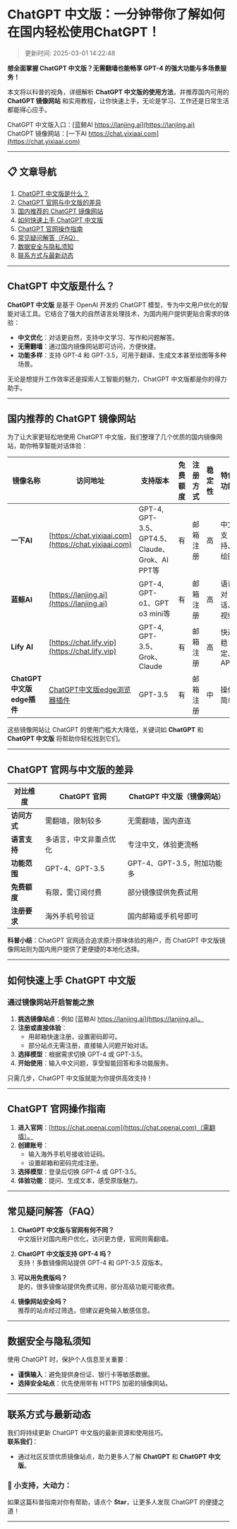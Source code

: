 # ChatGPT 中文版：一分钟带你了解如何在国内轻松使用ChatGPT！

>更新时间: 2025-03-01 14:22:48

**想全面掌握 ChatGPT 中文版？无需翻墙也能畅享 GPT-4 的强大功能与多场景服务！**  

本文将以科普的视角，详细解析 **ChatGPT 中文版的使用方法**，并推荐国内可用的 **ChatGPT 镜像网站** 和实用教程，让你快速上手，无论是学习、工作还是日常生活都能得心应手。

ChatGPT 中文版入口：[蓝鲸AI  https://lanjing.ai](https://lanjing.ai)  
ChatGPT 镜像网站：[一下AI  https://chat.yixiaai.com](https://chat.yixiaai.com)  

---

## 📋 文章导航
1. [ChatGPT 中文版是什么？](#chatgpt-中文版是什么)  
2. [ChatGPT 官网与中文版的差异](#chatgpt-官网与中文版的差异)  
3. [国内推荐的 ChatGPT 镜像网站](#国内推荐的-chatgpt-镜像网站)  
4. [如何快速上手 ChatGPT 中文版](#如何快速上手-chatgpt-中文版)  
5. [ChatGPT 官网操作指南](#chatgpt-官网操作指南)  
6. [常见疑问解答（FAQ）](#常见疑问解答faq)  
7. [数据安全与隐私须知](#数据安全与隐私须知)  
8. [联系方式与最新动态](#联系方式与最新动态)  

---

## ChatGPT 中文版是什么？

**ChatGPT 中文版** 是基于 OpenAI 开发的 ChatGPT 模型，专为中文用户优化的智能对话工具。它结合了强大的自然语言处理技术，为国内用户提供更贴合需求的体验：

- **中文优化**：对话更自然，支持中文学习、写作和问题解答。  
- **无需翻墙**：通过国内镜像网站即可访问，方便快捷。  
- **功能多样**：支持 GPT-4 和 GPT-3.5，可用于翻译、生成文本甚至绘图等多种场景。  

无论是想提升工作效率还是探索人工智能的魅力，ChatGPT 中文版都是你的得力助手。

---

## 国内推荐的 ChatGPT 镜像网站

为了让大家更轻松地使用 ChatGPT 中文版，我们整理了几个优质的国内镜像网站，助你畅享智能对话体验：

| 镜像名称      | 访问地址                                       | 支持版本        | 免费额度 | 注册方式    | 稳定性 | 特色功能         |
|---------------|-----------------------------------------------|----------------|----------|------------|--------|-----------------|
| **一下AI**   | [https://chat.yixiaai.com](https://chat.yixiaai.com) | GPT-4, GPT-3.5、GPT4.5、Claude、Grok、AI PPT等 | 有       | 邮箱注册   | 高     | 中文支持、绘图  |
| **蓝鲸AI**     | [https://lanjing.ai](https://lanjing.ai)             | GPT-4, GPT-o1、GPT o3 mini等  | 有       | 邮箱注册   | 高     | 语音对话、视频  |
| **Lify AI**  | [https://chat.lify.vip](https://chat.lify.vip)     | GPT-4, GPT-3.5、Grok、Claude | 有       | 邮箱注册   | 高     | 快速稳定、API   |
| **ChatGPT中文版edge插件**  | [ChatGPT中文版edge浏览器插件](https://microsoftedge.microsoft.com/addons/detail/chatgpt%E4%B8%AD%E6%96%87%E7%89%88%EF%BC%88%E4%B8%AD%E6%96%87%E7%95%8C%E9%9D%A2%E3%80%81%E5%AF%B9%E8%AF%9D%E3%80%81%E5%86%99%E4%BD%9C%E3%80%81%E7%BB%98%E7%94%BB/lmlenkgcieicbnpobkhmpcgmamahahil) | GPT-3.5       | 有       | 邮箱注册   | 中     | 操作简单        |

这些镜像网站让 ChatGPT 的使用门槛大大降低，关键词如 **ChatGPT** 和 **ChatGPT 中文版** 将帮助你轻松找到它们。

---

## ChatGPT 官网与中文版的差异

| **对比维度**   | **ChatGPT 官网**          | **ChatGPT 中文版（镜像网站）** |
|----------------|---------------------------|-------------------------------|
| **访问方式**   | 需翻墙，限制较多          | 无需翻墙，国内直连            |
| **语言支持**   | 多语言，中文非重点优化    | 专注中文，体验更流畅          |
| **功能范围**   | GPT-4、GPT-3.5            | GPT-4、GPT-3.5，附加功能多    |
| **免费额度**   | 有限，需订阅付费          | 部分镜像提供免费试用          |
| **注册要求**   | 海外手机号验证            | 国内邮箱或手机号即可          |

**科普小结**：ChatGPT 官网适合追求原汁原味体验的用户，而 ChatGPT 中文版镜像网站则为国内用户提供了更便捷的本地化选择。

---

## 如何快速上手 ChatGPT 中文版

### **通过镜像网站开启智能之旅**
1. **挑选镜像站点**：例如 [蓝鲸AI https://lanjing.ai](https://lanjing.ai)。  
2. **注册或直接体验**：  
   - 用邮箱快速注册，设置密码即可。  
   - 部分站点无需注册，直接输入问题开始对话。  
3. **选择模型**：根据需求切换 GPT-4 或 GPT-3.5。  
4. **开始使用**：输入中文问题，享受智能回答和多功能服务。  

只需几步，ChatGPT 中文版就能为你提供高效支持！

---

## ChatGPT 官网操作指南

1. **进入官网**：[https://chat.openai.com](https://chat.openai.com)（需翻墙）。  
2. **创建账号**：  
   - 输入海外手机号接收验证码。  
   - 设置邮箱和密码完成注册。  
3. **选择模型**：登录后切换 GPT-4 或 GPT-3.5。  
4. **体验功能**：提问、生成文本，感受原版魅力。  

---

## 常见疑问解答（FAQ）

1. **ChatGPT 中文版与官网有何不同？**  
   中文版针对国内用户优化，访问更方便，官网则需翻墙。  

2. **ChatGPT 中文版支持 GPT-4 吗？**  
   支持！多数镜像网站提供 GPT-4 和 GPT-3.5 双版本。  

3. **可以用免费版吗？**  
   是的，很多镜像站提供免费试用，部分高级功能可能收费。  

4. **镜像网站安全吗？**  
   推荐的站点经过筛选，但建议避免输入敏感信息。  

---

## 数据安全与隐私须知

使用 ChatGPT 时，保护个人信息至关重要：  
- **谨慎输入**：避免提供身份证、银行卡等敏感数据。  
- **选择安全站点**：优先使用带有 HTTPS 加密的镜像网站。  

---

## 联系方式与最新动态

我们将持续更新 ChatGPT 中文版的最新资源和使用技巧。  
**联系我们**：  
- 通过社区反馈优质镜像站点，助力更多人了解 **ChatGPT** 和 **ChatGPT 中文版**。  

### 🌟 小支持，大动力：  
如果这篇科普指南对你有帮助，请点个 **Star**，让更多人发现 ChatGPT 的便捷之道！  

---
